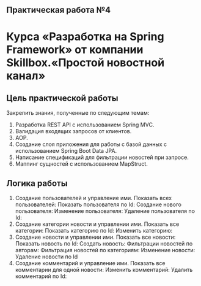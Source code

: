 ## Практическая работа №4
# Курса «Разработка на Spring Framework» от компании Skillbox.«Простой новостной канал»
## Цель практической работы
Закрепить знания, полученные по следующим темам:
<ol>
<li>Разработка REST API с использованием Spring MVC.</li>
<li>Валидация входящих запросов от клиентов.</li>
<li>AOP.</li>
<li>Создание слоя приложения для работы с базой данных с использованием Spring Boot Data JPA.</li>
<li>Написание спецификаций для фильтрации новостей при запросе.</li>
<li>Маппинг сущностей с использованием MapStruct.</li>
</ol>

## Логика работы
1. Создание пользователей и управление ими.
   Показать всех пользователей:
   Показать пользователя по Id:
   Создание нового пользователя:
   Изменение пользователя:
   Удаление пользователя по Id:
2. Создание категории новости и управлении ими.
   Показать все категории:
   Показать категорию по Id:
   Изменить категорию:
3. Создание новости и управлении ими.
   Показать все новости:
   Показать новость по Id:
   Создать новость:
   Фильтрации новостей по авторам:
   Фильтрация новостей по категориям:
   Изменение новости:
   Удаление новости по Id
4. Создание комментарий и управление ими.
   Показать все комментарии для одной новости:
   Изменить комментарий:
   Удалить комментарий по Id:
   
   
    